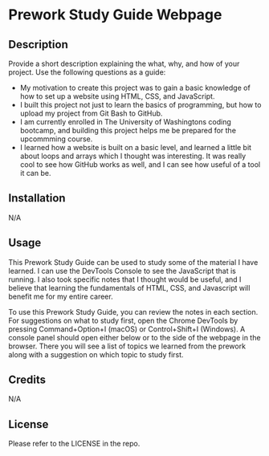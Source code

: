 # Prework Study Guide Webpage

## Description

Provide a short description explaining the what, why, and how of your project. Use the following questions as a guide:

- My motivation to create this project was to gain a basic knowledge of how to set up a website using HTML, CSS, and JavaScript. 
- I built this project not just to learn the basics of programming, but how to upload my project from Git Bash to GitHub.
- I am currently enrolled in The University of Washingtons coding bootcamp, and building this project helps me be prepared for the upcommming course.
- I learned how a website is built on a basic level, and learned a little bit about loops and arrays which I thought was interesting. It was really cool to see how GitHub works as well, and I can see how useful of a tool it can be.

## Installation

N/A

## Usage

This Prework Study Guide can be used to study some of the material I have learned. I can use the DevTools Console to see the JavaScript that is running. I also took specific notes that I thought would be useful, and I believe that learning the fundamentals of HTML, CSS, and Javascript will benefit me for my entire career.

To use this Prework Study Guide, you can review the notes in each section. For suggestions on what to study first, open the Chrome DevTools by pressing Command+Option+I (macOS) or Control+Shift+I (Windows). A console panel should open either below or to the side of the webpage in the browser. There you will see a list of topics we learned from the prework along with a suggestion on which topic to study first.

## Credits

N/A

## License

Please refer to the LICENSE in the repo.

